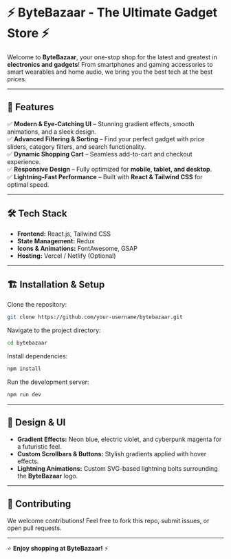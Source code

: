 # ⚡ ByteBazaar - The Ultimate Gadget Store ⚡

Welcome to **ByteBazaar**, your one-stop shop for the latest and greatest in **electronics and gadgets**! From smartphones and gaming accessories to smart wearables and home audio, we bring you the best tech at the best prices.

---

## 🚀 Features

✅ **Modern & Eye-Catching UI** – Stunning gradient effects, smooth animations, and a sleek design.  
✅ **Advanced Filtering & Sorting** – Find your perfect gadget with price sliders, category filters, and search functionality.  
✅ **Dynamic Shopping Cart** – Seamless add-to-cart and checkout experience.  
✅ **Responsive Design** – Fully optimized for **mobile, tablet, and desktop**.  
✅ **Lightning-Fast Performance** – Built with **React & Tailwind CSS** for optimal speed.  

---

## 🛠 Tech Stack

- **Frontend:** React.js, Tailwind CSS  
- **State Management:** Redux  
- **Icons & Animations:** FontAwesome, GSAP  
- **Hosting:** Vercel / Netlify (Optional)  

---

## 🏗 Installation & Setup

Clone the repository:  
```sh
git clone https://github.com/your-username/bytebazaar.git
```

Navigate to the project directory:  
```sh
cd bytebazaar
```

Install dependencies:  
```sh
npm install
```

Run the development server:  
```sh
npm run dev
```

---

## 🎨 Design & UI

- **Gradient Effects:** Neon blue, electric violet, and cyberpunk magenta for a futuristic feel.  
- **Custom Scrollbars & Buttons:** Stylish gradients applied with hover effects.  
- **Lightning Animations:** Custom SVG-based lightning bolts surrounding the **ByteBazaar** logo.  

---

## 🤝 Contributing

We welcome contributions! Feel free to fork this repo, submit issues, or open pull requests.

---

⭐ **Enjoy shopping at ByteBazaar!** ⚡
